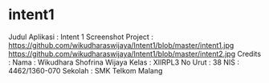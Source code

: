 # intent1

Judul Aplikasi : Intent 1
Screenshot Project :
 https://github.com/wikudharaswijaya/Intent1/blob/master/intent1.jpg
 https://github.com/wikudharaswijaya/Intent1/blob/master/intent2.jpg
 Credits :
 Nama : Wikudhara Shofrina Wijaya 
 Kelas : XIIRPL3 
 No Urut : 38 
 NIS : 4462/1360-070 
 Sekolah : SMK Telkom Malang
